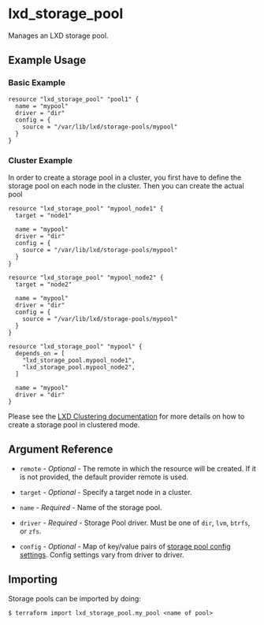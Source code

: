 # lxd_storage_pool

Manages an LXD storage pool.

## Example Usage

### Basic Example

```hcl
resource "lxd_storage_pool" "pool1" {
  name = "mypool"
  driver = "dir"
  config = {
    source = "/var/lib/lxd/storage-pools/mypool"
  }
}
```

### Cluster Example

In order to create a storage pool in a cluster, you first have to define
the storage pool on each node in the cluster. Then you can create the
actual pool

```hcl
resource "lxd_storage_pool" "mypool_node1" {
  target = "node1"

  name = "mypool"
  driver = "dir"
  config = {
    source = "/var/lib/lxd/storage-pools/mypool"
  }
}

resource "lxd_storage_pool" "mypool_node2" {
  target = "node2"

  name = "mypool"
  driver = "dir"
  config = {
    source = "/var/lib/lxd/storage-pools/mypool"
  }
}

resource "lxd_storage_pool" "mypool" {
  depends_on = [
    "lxd_storage_pool.mypool_node1",
    "lxd_storage_pool.mypool_node2",
  ]

  name = "mypool"
  driver = "dir"
}
```

Please see the [LXD Clustering documentation](https://lxd.readthedocs.io/en/latest/clustering/)
for more details on how to create a storage pool in clustered mode.

## Argument Reference

* `remote` - *Optional* - The remote in which the resource will be created. If
	it is not provided, the default provider remote is used.

* `target` - *Optional* - Specify a target node in a cluster.

* `name`   - *Required* - Name of the storage pool.

* `driver` - *Required* - Storage Pool driver. Must be one of `dir`, `lvm`,
	`btrfs`, or `zfs`.

* `config` - *Optional* - Map of key/value pairs of
	[storage pool config settings](https://github.com/lxc/lxd/blob/master/doc/configuration.md).
	Config settings vary from driver to driver.

## Importing

Storage pools can be imported by doing:

```shell
$ terraform import lxd_storage_pool.my_pool <name of pool>
```
